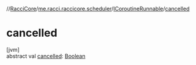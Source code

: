 //[RacciCore](../../../index.md)/[me.racci.raccicore.scheduler](../index.md)/[ICoroutineRunnable](index.md)/[cancelled](cancelled.md)

# cancelled

[jvm]\
abstract val [cancelled](cancelled.md): [Boolean](https://kotlinlang.org/api/latest/jvm/stdlib/kotlin/-boolean/index.html)

